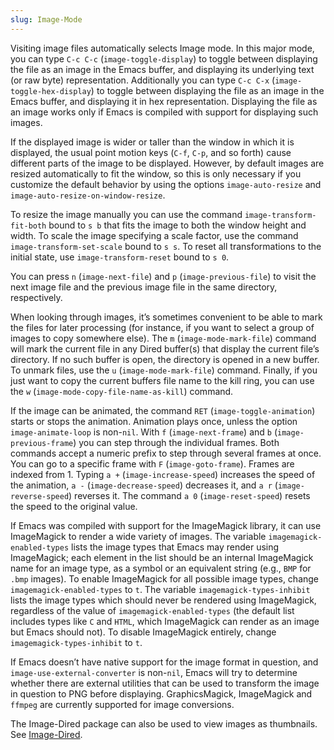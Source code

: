 ```yaml
---
slug: Image-Mode
---
```


Visiting image files automatically selects Image mode. In this major mode, you can type `C-c C-c` (`image-toggle-display`) to toggle between displaying the file as an image in the Emacs buffer, and displaying its underlying text (or raw byte) representation. Additionally you can type `C-c C-x` (`image-toggle-hex-display`) to toggle between displaying the file as an image in the Emacs buffer, and displaying it in hex representation. Displaying the file as an image works only if Emacs is compiled with support for displaying such images.

If the displayed image is wider or taller than the window in which it is displayed, the usual point motion keys (`C-f`, `C-p`, and so forth) cause different parts of the image to be displayed. However, by default images are resized automatically to fit the window, so this is only necessary if you customize the default behavior by using the options `image-auto-resize` and `image-auto-resize-on-window-resize`.

To resize the image manually you can use the command `image-transform-fit-both` bound to `s b` that fits the image to both the window height and width. To scale the image specifying a scale factor, use the command `image-transform-set-scale` bound to `s s`. To reset all transformations to the initial state, use `image-transform-reset` bound to `s 0`.

You can press `n` (`image-next-file`) and `p` (`image-previous-file`) to visit the next image file and the previous image file in the same directory, respectively.

When looking through images, it’s sometimes convenient to be able to mark the files for later processing (for instance, if you want to select a group of images to copy somewhere else). The `m` (`image-mode-mark-file`) command will mark the current file in any Dired buffer(s) that display the current file’s directory. If no such buffer is open, the directory is opened in a new buffer. To unmark files, use the `u` (`image-mode-mark-file`) command. Finally, if you just want to copy the current buffers file name to the kill ring, you can use the `w` (`image-mode-copy-file-name-as-kill`) command.

If the image can be animated, the command `RET` (`image-toggle-animation`) starts or stops the animation. Animation plays once, unless the option `image-animate-loop` is non-`nil`. With `f` (`image-next-frame`) and `b` (`image-previous-frame`) you can step through the individual frames. Both commands accept a numeric prefix to step through several frames at once. You can go to a specific frame with `F` (`image-goto-frame`). Frames are indexed from 1. Typing `a +` (`image-increase-speed`) increases the speed of the animation, `a -` (`image-decrease-speed`) decreases it, and `a r` (`image-reverse-speed`) reverses it. The command `a 0` (`image-reset-speed`) resets the speed to the original value.

If Emacs was compiled with support for the ImageMagick library, it can use ImageMagick to render a wide variety of images. The variable `imagemagick-enabled-types` lists the image types that Emacs may render using ImageMagick; each element in the list should be an internal ImageMagick name for an image type, as a symbol or an equivalent string (e.g., `BMP` for `.bmp` images). To enable ImageMagick for all possible image types, change `imagemagick-enabled-types` to `t`. The variable `imagemagick-types-inhibit` lists the image types which should never be rendered using ImageMagick, regardless of the value of `imagemagick-enabled-types` (the default list includes types like `C` and `HTML`, which ImageMagick can render as an image but Emacs should not). To disable ImageMagick entirely, change `imagemagick-types-inhibit` to `t`.

If Emacs doesn’t have native support for the image format in question, and `image-use-external-converter` is non-`nil`, Emacs will try to determine whether there are external utilities that can be used to transform the image in question to PNG before displaying. GraphicsMagick, ImageMagick and `ffmpeg` are currently supported for image conversions.

The Image-Dired package can also be used to view images as thumbnails. See [Image-Dired](/docs/emacs/Image_002dDired).
